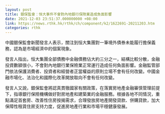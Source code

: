```yaml
---
layout: post
title: 銀保監會：恒大事件不會對內地銀行保險業造成負面影響
date: 2021-12-03 23:51:37.000000000 +08:00
link: https://news.rthk.hk/rthk/ch/component/k2/1622691-20211203.htm
categories: rthk
---
```


中國銀保監會新聞發言人表示，關注到恒大集團對一筆境外債券未能履行擔保義務，認為是市場經濟中的個案現象。

發言人指出，恒大集團全部債務中金融債務佔大約三分之一，結構比較分散，金融投資數額很小，不會對內地銀行業保險業正常運行造成任何負面影響。金融監管部門依法保護消費者、投資者和經營者正當權益的原則立場不會有任何改變。中國金融市場化、法治化和國際化改革開放取向不會有任何改變。

發言人又說，銀保監會將認真貫徹國家有關政策，在落實房地產金融審慎管理前提下，指導銀行保險機構做好對房地產和建築業的金融服務。根據各地不同情況，重點滿足首套房、改善性住房按揭需求，合理發放房地產開發貸款、併購貸款，加大保障性租賃住房支持力度，促進房地產行業和市場平穩健康發展。
